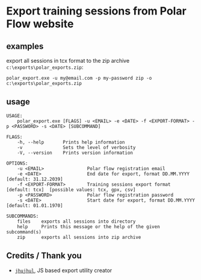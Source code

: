 # Export training sessions from Polar Flow website

## examples

export all sessions in tcx format to the zip archive `c:\exports\polar_exports.zip`:
```
polar_export.exe -u my@email.com -p my-password zip -o c:\exports\polar_exports.zip
```

## usage

```
USAGE:
    polar_export.exe [FLAGS] -u <EMAIL> -e <DATE> -f <EXPORT-FORMAT> -p <PASSWORD> -s <DATE> [SUBCOMMAND]

FLAGS:
    -h, --help       Prints help information
    -v               Sets the level of verbosity
    -V, --version    Prints version information

OPTIONS:
    -u <EMAIL>                Polar flow registration email
    -e <DATE>                 End date for export, format DD.MM.YYYY [default: 31.12.2039]
    -f <EXPORT-FORMAT>        Training sessions export format [default: tcx]  [possible values: tcx, gpx, csv]
    -p <PASSWORD>             Polar flow registration password
    -s <DATE>                 Start date for export, format DD.MM.YYYY [default: 01.01.1970]

SUBCOMMANDS:
    files    exports all sessions into directory
    help     Prints this message or the help of the given subcommand(s)
    zip      exports all sessions into zip archive

```

## Credits / Thank you

* [`jhujhul`], JS based export utility creator

[`jhujhul`]: https://github.com/jhujhul